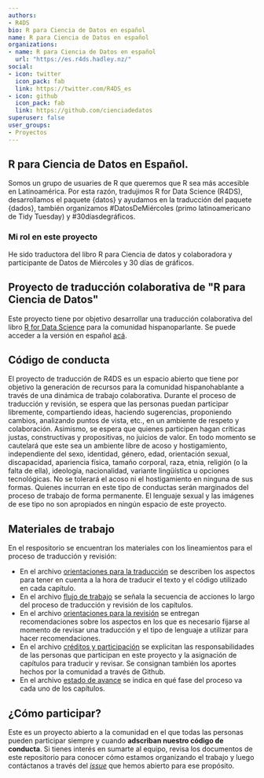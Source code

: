 ```yaml
---
authors:
- R4DS
bio: R para Ciencia de Datos en español
name: R para Ciencia de Datos en español
organizations:
- name: R para Ciencia de Datos en español
  url: "https://es.r4ds.hadley.nz/"
social:
- icon: twitter
  icon_pack: fab
  link: https://twitter.com/R4DS_es
- icon: github
  icon_pack: fab
  link: https://github.com/cienciadedatos
superuser: false
user_groups:
- Proyectos
---
```


## R para Ciencia de Datos en Español.

Somos un grupo de usuaries de R que queremos que R sea más accesible en Latinoamérica.  Por esta razón, tradujimos R for Data Science (R4DS), desarrollamos el paquete {datos} y ayudamos en la traducción del paquete {dados}, también organizamos #DatosDeMiércoles (primo latinoamericano de Tidy Tuesday) y #30díasdegráficos.

### Mi rol en este proyecto

He sido traductora del libro R para Ciencia de datos y colaboradora y participante de Datos de Miércoles y 30 días de gráficos.

## Proyecto de traducción colaborativa de "R para Ciencia de Datos"

Este proyecto tiene por objetivo desarrollar una traducción colaborativa del libro [R for Data Science](http://r4ds.had.co.nz/) para la comunidad hispanoparlante. Se puede acceder a la versión en español [acá](http://es.r4ds.hadley.nz).


## Código de conducta

El proyecto de traducción de R4DS es un espacio abierto que tiene por objetivo la generación de recursos para la comunidad hispanohablante a través de una dinámica de trabajo colaborativa. Durante el proceso de traducción y revisión, se espera que las personas puedan participar libremente, compartiendo ideas, haciendo sugerencias, proponiendo cambios, analizando puntos de vista, etc., en un ambiente de respeto y colaboración. Asimismo, se espera que quienes participen hagan críticas justas, constructivas y propositivas, no juicios de valor.
En todo momento se cautelará que este sea un ambiente libre de acoso y hostigamiento, independiente del sexo, identidad, género, edad, orientación sexual, discapacidad, apariencia física, tamaño corporal, raza, etnia, religión (o la falta de ella), ideología, nacionalidad, variante lingüística u opciones tecnológicas. No se tolerará el acoso ni el hostigamiento en ninguna de sus formas. Quienes incurran en este tipo de conductas serán marginados del proceso de trabajo de forma permanente. El lenguaje sexual y las imágenes de ese tipo no son apropiados en ningún espacio de este proyecto.

## Materiales de trabajo

En el respositorio se encuentran los materiales con los lineamientos para el proceso de traducción y revisión:

* En el archivo [orientaciones para la traducción](https://github.com/cienciadedatos/documentacion-traduccion-r4ds/blob/master/orientaciones-traduccion.md) se describen los aspectos para tener en cuenta a la hora de traducir el texto y el código utilizado en cada capítulo.
* En el archivo [flujo de trabajo](https://github.com/cienciadedatos/documentacion-traduccion-r4ds/blob/master/flujo-trabajo.md) se señala la secuencia de acciones lo largo del proceso de traducción y revisión de los capítulos.
* En el archivo [orientaciones para la revisión](https://github.com/cienciadedatos/documentacion-traduccion-r4ds/blob/master/orientaciones-revision.md) se entregan recomendaciones sobre los aspectos en los que es necesario fijarse al momento de revisar una traducción y el tipo de lenguaje a utilizar para hacer recomendaciones.
* En el archivo [créditos y participación](https://github.com/cienciadedatos/documentacion-traduccion-r4ds/blob/master/creditos-participacion.md) se explicitan las responsabilidades de las personas que participan en este proyecto y la asignación de capítulos para traducir y revisar. Se consignan también los aportes hechos por la comunidad a través de Github.
* En el archivo [estado de avance](https://github.com/cienciadedatos/documentacion-traduccion-r4ds/blob/master/estado-avance.md) se indica en qué fase del proceso va cada uno de los capítulos.


## ¿Cómo participar?

Este es un proyecto abierto a la comunidad en el que todas las personas pueden participar siempre y cuando __adscriban nuestro código de conducta__. Si tienes interés en sumarte al equipo, revisa los documentos de este repositorio para conocer cómo estamos organizando el trabajo y luego contáctanos a través del [_issue_](https://github.com/cienciadedatos/documentacion-traduccion-r4ds/issues/1) que hemos abierto para ese propósito.
